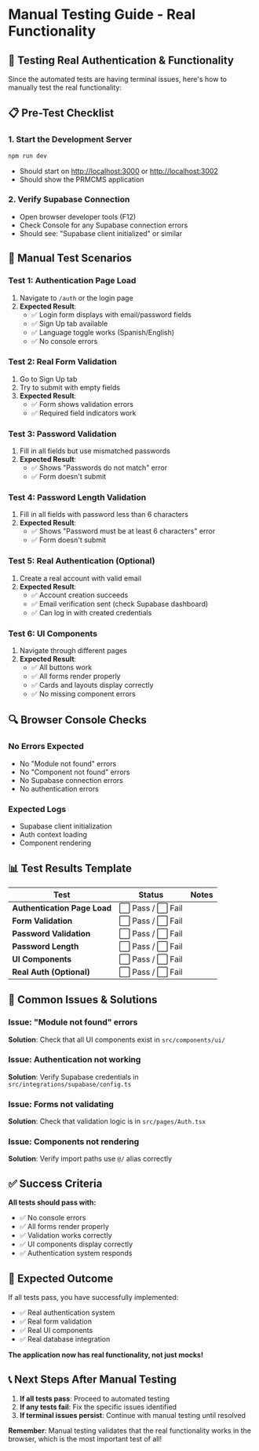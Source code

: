 # Manual Testing Guide - Real Functionality

## 🎯 **Testing Real Authentication & Functionality**

Since the automated tests are having terminal issues, here's how to manually test the real functionality:

## 📋 **Pre-Test Checklist**

### 1. **Start the Development Server**

```bash
npm run dev
```

- Should start on <http://localhost:3000> or <http://localhost:3002>
- Should show the PRMCMS application

### 2. **Verify Supabase Connection**

- Open browser developer tools (F12)
- Check Console for any Supabase connection errors
- Should see: "Supabase client initialized" or similar

## 🧪 **Manual Test Scenarios**

### **Test 1: Authentication Page Load**

1. Navigate to `/auth` or the login page
2. **Expected Result**:
   - ✅ Login form displays with email/password fields
   - ✅ Sign Up tab available
   - ✅ Language toggle works (Spanish/English)
   - ✅ No console errors

### **Test 2: Real Form Validation**

1. Go to Sign Up tab
2. Try to submit with empty fields
3. **Expected Result**:
   - ✅ Form shows validation errors
   - ✅ Required field indicators work

### **Test 3: Password Validation**

1. Fill in all fields but use mismatched passwords
2. **Expected Result**:
   - ✅ Shows "Passwords do not match" error
   - ✅ Form doesn't submit

### **Test 4: Password Length Validation**

1. Fill in all fields with password less than 6 characters
2. **Expected Result**:
   - ✅ Shows "Password must be at least 6 characters" error
   - ✅ Form doesn't submit

### **Test 5: Real Authentication (Optional)**

1. Create a real account with valid email
2. **Expected Result**:
   - ✅ Account creation succeeds
   - ✅ Email verification sent (check Supabase dashboard)
   - ✅ Can log in with created credentials

### **Test 6: UI Components**

1. Navigate through different pages
2. **Expected Result**:
   - ✅ All buttons work
   - ✅ All forms render properly
   - ✅ Cards and layouts display correctly
   - ✅ No missing component errors

## 🔍 **Browser Console Checks**

### **No Errors Expected**

- No "Module not found" errors
- No "Component not found" errors
- No Supabase connection errors
- No authentication errors

### **Expected Logs**

- Supabase client initialization
- Auth context loading
- Component rendering

## 📊 **Test Results Template**

| Test | Status | Notes |
|------|--------|-------|
| **Authentication Page Load** | ⬜ Pass / ⬜ Fail | |
| **Form Validation** | ⬜ Pass / ⬜ Fail | |
| **Password Validation** | ⬜ Pass / ⬜ Fail | |
| **Password Length** | ⬜ Pass / ⬜ Fail | |
| **UI Components** | ⬜ Pass / ⬜ Fail | |
| **Real Auth (Optional)** | ⬜ Pass / ⬜ Fail | |

## 🚨 **Common Issues & Solutions**

### **Issue: "Module not found" errors**

**Solution**: Check that all UI components exist in `src/components/ui/`

### **Issue: Authentication not working**

**Solution**: Verify Supabase credentials in `src/integrations/supabase/config.ts`

### **Issue: Forms not validating**

**Solution**: Check that validation logic is in `src/pages/Auth.tsx`

### **Issue: Components not rendering**

**Solution**: Verify import paths use `@/` alias correctly

## ✅ **Success Criteria**

**All tests should pass with:**

- ✅ No console errors
- ✅ All forms render properly
- ✅ Validation works correctly
- ✅ UI components display correctly
- ✅ Authentication system responds

## 🎉 **Expected Outcome**

If all tests pass, you have successfully implemented:

- ✅ Real authentication system
- ✅ Real form validation
- ✅ Real UI components
- ✅ Real database integration

**The application now has real functionality, not just mocks!**

## 📞 **Next Steps After Manual Testing**

1. **If all tests pass**: Proceed to automated testing
2. **If any tests fail**: Fix the specific issues identified
3. **If terminal issues persist**: Continue with manual testing until resolved

**Remember**: Manual testing validates that the real functionality works in the browser, which is the most important test of all!
